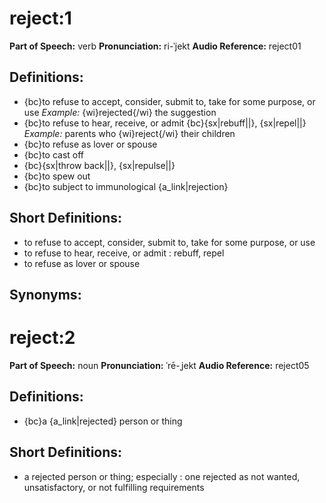 # reject:1

**Part of Speech:** verb
**Pronunciation:** ri-ˈjekt
**Audio Reference:** reject01

## Definitions:
- {bc}to refuse to accept, consider, submit to, take for some purpose, or use 
  *Example:* {wi}rejected{/wi} the suggestion
- {bc}to refuse to hear, receive, or admit {bc}{sx|rebuff||}, {sx|repel||} 
  *Example:* parents who {wi}reject{/wi} their children
- {bc}to refuse as lover or spouse
- {bc}to cast off
- {bc}{sx|throw back||}, {sx|repulse||}
- {bc}to spew out
- {bc}to subject to immunological {a_link|rejection}

## Short Definitions:
- to refuse to accept, consider, submit to, take for some purpose, or use
- to refuse to hear, receive, or admit : rebuff, repel
- to refuse as lover or spouse

## Synonyms:
# reject:2

**Part of Speech:** noun
**Pronunciation:** ˈrē-ˌjekt
**Audio Reference:** reject05

## Definitions:
- {bc}a {a_link|rejected} person or thing

## Short Definitions:
- a rejected person or thing; especially : one rejected as not wanted, unsatisfactory, or not fulfilling requirements
